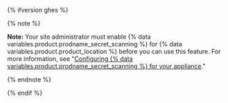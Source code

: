 {% ifversion ghes %}

{% note %}

**Note:** Your site administrator must enable {% data variables.product.prodname_secret_scanning %} for {% data variables.product.product_location %} before you can use this feature. For more information, see "[Configuring {% data variables.product.prodname_secret_scanning %} for your appliance](/enterprise/admin/configuration/configuring-secret-scanning-for-your-appliance)."

{% endnote %}

{% endif %}
